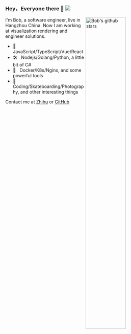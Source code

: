 ### Hey，Everyone there 👋 ![](https://visitor-badge.glitch.me/badge?page_id=fe92star.fe92star)

<img align="right" alt="Bob's github stars" width="50%" src="https://github-readme-stats.vercel.app/api?username=fe92star&show_icons=true">



I'm Bob, a software engineer, live in Hangzhou China. Now I am working at visualization rendering and engineer solutions.

- 🎁  &nbsp; JavaScript/TypeScript/Vue/React
- 🛠  &nbsp; Nodejs/Golang/Python, a little bit of C#
- 🚕  &nbsp; Docker/K8s/Nginx, and some powerful tools
- 🎿  &nbsp; Coding/Skateboarding/Photography, and other interesting things

Contact me at [Zhihu](https://www.zhihu.com/people/ge-ge-da-16-28) or [GitHub](https://github.com/fe92star)